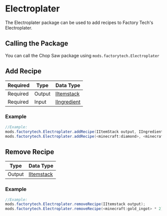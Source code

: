 # Electroplater
The Electroplater package can be used to add recipes to Factory Tech's Electroplater.

## Calling the Package
You can call the Chop Saw package using `mods.factorytech.Electroplater`

## Add Recipe

|Required  |Type              |Data Type                                          |
|----------|------------------|---------------------------------------------------|
|Required  |Output            |[IItemstack](/Vanilla/Items/IItemStack)            |
|Required  |Input             |[IIngredient](/Vanilla/Variable_Types/IIngredient) |


### Example
```JAVA
//Example:
mods.factorytech.Electroplater.addRecipe(IItemStack output, IIngredient input);
mods.factorytech.Electroplater.addRecipe(<minecraft:diamond>, <minecraft:quartz>);
```



## Remove Recipe

|Type              |Data Type                                          |
|------------------|---------------------------------------------------|
|Output            |[IItemstack](/Vanilla/Items/IItemStack)            |


### Example
```JAVA
//Example:
mods.factorytech.Electroplater.removeRecipe(IItemstack output);
mods.factorytech.Electroplater.removeRecipe(<minecraft:gold_ingot> * 2);
```
